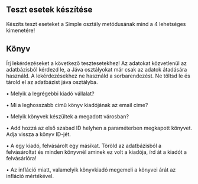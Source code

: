 ## Teszt esetek készítése
 Készíts teszt eseteket a Simple osztály metódusának mind a 4 lehetséges kimenetére!

## Könyv
Írj lekérdezéseket a következő tesztesetekhez! 
Az adatokat közvetlenül az adatbázisból kérdezd le, a Jáva osztályokat már csak az adatok átadására használd.
A lekérdezésekhez ne használd a sorbarendezést.
Ne töltsd le és tárold el az adatbázist jáva osztályba.

• Melyik a legrégebbi kiadó vállalat?

• Mi a leghosszabb című könyv kiadójának az email cime?

• Melyik könyvek készültek a megadott városban?

• Add hozzá az első szabad ID helyhen a paraméterben megkapott könyvet. Adja vissza a könyv ID-jét.

• A egy kiadó, felvásárolt egy másikat. Töröld az adatbázisból a felvásároltat és minden könyvnél aminek ez volt a kiadója, írd át a kiadót a felvásárlóra!

• Az infláció miatt, valamelyik könyvkiadó megemeli a könyvei árát az infláció mértékével.
